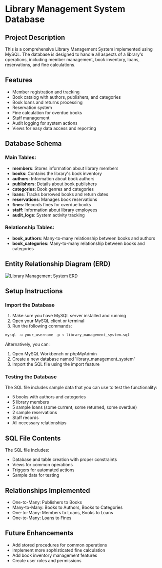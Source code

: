 # Library Management System Database

## Project Description
This is a comprehensive Library Management System implemented using MySQL. The database is designed to handle all aspects of a library's operations, including member management, book inventory, loans, reservations, and fine calculations.

## Features
- Member registration and tracking
- Book catalog with authors, publishers, and categories
- Book loans and returns processing
- Reservation system
- Fine calculation for overdue books
- Staff management
- Audit logging for system actions
- Views for easy data access and reporting

## Database Schema

### Main Tables:
- **members**: Stores information about library members
- **books**: Contains the library's book inventory
- **authors**: Information about book authors
- **publishers**: Details about book publishers
- **categories**: Book genres and categories
- **loans**: Tracks borrowed books and return dates
- **reservations**: Manages book reservations
- **fines**: Records fines for overdue books
- **staff**: Information about library employees
- **audit_logs**: System activity tracking

### Relationship Tables:
- **book_authors**: Many-to-many relationship between books and authors
- **book_categories**: Many-to-many relationship between books and categories

## Entity Relationship Diagram (ERD)
![Library Management System ERD](https://drive.google.com/uc?id=1lqCDI-V-B9u_nCrqy3ZyUPVMbVNPpqQW)

## Setup Instructions

### Import the Database
1. Make sure you have MySQL server installed and running
2. Open your MySQL client or terminal
3. Run the following commands:

```sql
mysql -u your_username -p < library_management_system.sql
```

Alternatively, you can:
1. Open MySQL Workbench or phpMyAdmin
2. Create a new database named 'library_management_system'
3. Import the SQL file using the import feature

### Testing the Database
The SQL file includes sample data that you can use to test the functionality:
- 5 books with authors and categories
- 5 library members
- 5 sample loans (some current, some returned, some overdue)
- 2 sample reservations
- Staff records
- All necessary relationships

## SQL File Contents
The SQL file includes:
- Database and table creation with proper constraints
- Views for common operations
- Triggers for automated actions
- Sample data for testing

## Relationships Implemented
- One-to-Many: Publishers to Books
- Many-to-Many: Books to Authors, Books to Categories
- One-to-Many: Members to Loans, Books to Loans
- One-to-Many: Loans to Fines

## Future Enhancements
- Add stored procedures for common operations
- Implement more sophisticated fine calculation
- Add book inventory management features
- Create user roles and permissions
